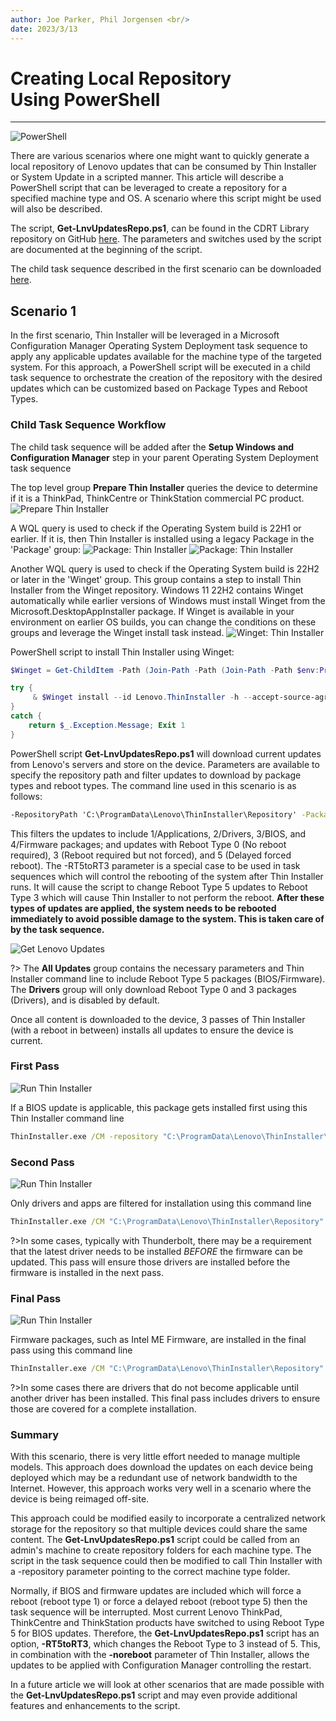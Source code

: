 ```yaml
---
author: Joe Parker, Phil Jorgensen <br/>
date: 2023/3/13
---
```


# Creating Local Repository <br> Using PowerShell

---
![PowerShell](../img/2023/scripted_repo_creation/ps_icon.png)

There are various scenarios where one might want to quickly generate a local repository of Lenovo updates that can be consumed by Thin Installer or System Update in a scripted manner. This article will describe a PowerShell script that can be leveraged to create a repository for a specified machine type and OS. A scenario where this script might be used will also be described.

The script, **Get-LnvUpdatesRepo.ps1**, can be found in the CDRT Library repository on GitHub [here](https://github.com/CDRT/Library). The parameters and switches used by the script are documented at the beginning of the script.

The child task sequence described in the first scenario can be downloaded [here](https://download.lenovo.com/cdrt/eval/GetLenovoUpdates.zip).

## Scenario 1

In the first scenario, Thin Installer will be leveraged in a Microsoft Configuration Manager Operating System Deployment task sequence to apply any applicable updates available for the machine type of the targeted system. For this approach, a PowerShell script will be executed in a child task sequence to orchestrate the creation of the repository with the desired updates which can be customized based on Package Types and Reboot Types.

### Child Task Sequence Workflow

The child task sequence will be added after the **Setup Windows and Configuration Manager** step in your parent Operating System Deployment task sequence

The top level group **Prepare Thin Installer** queries the device to determine if it is a ThinkPad, ThinkCentre or ThinkStation commercial PC product.
![Prepare Thin Installer](../img/2023/scripted_repo_creation/image1.png)

A WQL query is used to check if the Operating System build is 22H1 or earlier. If it is, then Thin Installer is installed using a legacy Package in the 'Package' group:
![Package: Thin Installer](../img/2023/scripted_repo_creation/image2.png)
![Package: Thin Installer](../img/2023/scripted_repo_creation/image3.png)

Another WQL query is used to check if the Operating System build is 22H2 or later in the 'Winget' group. This group contains a step to install Thin Installer from the Winget repository. Windows 11 22H2 contains Winget automatically while earlier versions of Windows must install Winget from the Microsoft.DesktopAppInstaller package. If Winget is available in your environment on earlier OS builds, you can change the conditions on these groups and leverage the Winget install task instead.
![Winget: Thin Installer](../img/2023/scripted_repo_creation/image4.png)

PowerShell script to install Thin Installer using Winget:

```powershell
$Winget = Get-ChildItem -Path (Join-Path -Path (Join-Path -Path $env:ProgramFiles -ChildPath "WindowsApps") -ChildPath "Microsoft.DesktopAppInstaller*_x64*\winget.exe")

try {
     & $Winget install --id Lenovo.ThinInstaller -h --accept-source-agreements --accept-package-agreements --log C:\ProgramData\Winget-InstallThinInstaller.log
}
catch {
    return $_.Exception.Message; Exit 1
}
```

PowerShell script **Get-LnvUpdatesRepo.ps1** will download current updates from Lenovo's servers and store on the device. Parameters are available to specify the repository path and filter updates to download by package types and reboot types. The command line used in this scenario is as follows:

```cmd
-RepositoryPath 'C:\ProgramData\Lenovo\ThinInstaller\Repository' -PackageTypes '1,2,3,4' -RebootTypes '0,3,5' -RT5toRT3
```

This filters the updates to include 1/Applications, 2/Drivers, 3/BIOS, and 4/Firmware packages; and updates with Reboot Type 0 (No reboot required), 3 (Reboot required but not forced), and 5 (Delayed forced reboot). The -RT5toRT3 parameter is a special case to be used in task sequences which will control the rebooting of the system after Thin Installer runs. It will cause the script to change Reboot Type 5 updates to Reboot Type 3 which will cause Thin Installer to not perform the reboot. **After these types of updates are applied, the system needs to be rebooted immediately to avoid possible damage to the system. This is taken care of by the task sequence.**

![Get Lenovo Updates](../img/2023/scripted_repo_creation/image5.png)

?> The **All Updates** group contains the necessary parameters and Thin Installer command line to include Reboot Type 5 packages (BIOS/Firmware). The **Drivers** group will only download Reboot Type 0 and 3 packages (Drivers), and is disabled by default.

Once all content is downloaded to the device, 3 passes of Thin Installer (with a reboot in between) installs all updates to ensure the device is current.

### First Pass

![Run Thin Installer](../img/2023/scripted_repo_creation/image6.png)

If a BIOS update is applicable, this package gets installed first using this Thin Installer command line

```cmd
ThinInstaller.exe /CM -repository "C:\ProgramData\Lenovo\ThinInstaller\Repository" -search A -action INSTALL -includerebootpackages 0,3 -packagetypes 3 -debug -noicon -noreboot -exporttowmi
```

### Second Pass

![Run Thin Installer](../img/2023/scripted_repo_creation/image7.png)

Only drivers and apps are filtered for installation using this command line

```cmd
ThinInstaller.exe /CM "C:\ProgramData\Lenovo\ThinInstaller\Repository" -search A -action INSTALL -includerebootpackages 0,3 -packagetypes 1,2 -debug -noicon -noreboot -exporttowmi
```

?>In some cases, typically with Thunderbolt, there may be a requirement that the latest driver needs to be installed *BEFORE* the firmware can be updated. This pass will ensure those drivers are installed before the firmware is installed in the next pass.

### Final Pass

![Run Thin Installer](../img/2023/scripted_repo_creation/image8.png)

Firmware packages, such as Intel ME Firmware, are installed in the final pass using this command line

```cmd
ThinInstaller.exe /CM "C:\ProgramData\Lenovo\ThinInstaller\Repository" -search A -action INSTALL -includerebootpackages 0,3 -packagetypes 2,4 -debug -noicon -noreboot -exporttowmi
```

?>In some cases there are drivers that do not become applicable until another driver has been installed. This final pass includes drivers to ensure those are covered for a complete installation.

### Summary

With this scenario, there is very little effort needed to manage multiple models. This approach does download the updates on each device being deployed which may be a redundant use of network bandwidth to the Internet. However, this approach works very well in a scenario where the device is being reimaged off-site.

This approach could be modified easily to incorporate a centralized network storage for the repository so that multiple devices could share the same content. The **Get-LnvUpdatesRepo.ps1** script could be called from an admin's machine to create repository folders for each machine type. The script in the task sequence could then be modified to call Thin Installer with a -repository parameter pointing to the correct machine type folder.

Normally, if BIOS and firmware updates are included which will force a reboot (reboot type 1) or force a delayed reboot (reboot type 5) then the task sequence will be interrupted. Most current Lenovo ThinkPad, ThinkCentre and ThinkStation products have switched to using Reboot Type 5 for BIOS updates. Therefore, the **Get-LnvUpdatesRepo.ps1** script has an option, **-RT5toRT3**, which changes the Reboot Type to 3 instead of 5. This, in combination with the **-noreboot** parameter of Thin Installer, allows the updates to be applied with Configuration Manager controlling the restart.

In a future article we will look at other scenarios that are made possible with the **Get-LnvUpdatesRepo.ps1** script and may even provide additional features and enhancements to the script.
